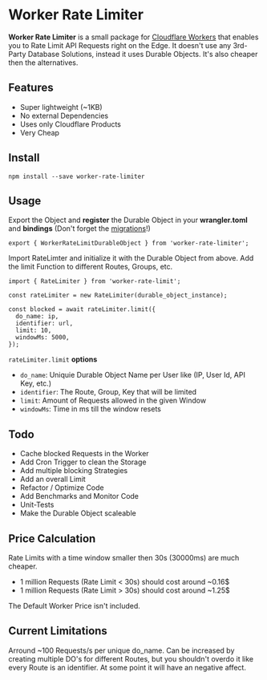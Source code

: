 # Worker Rate Limiter

**Worker Rate Limiter** is a small package for [Cloudflare Workers](https://workers.cloudflare.com/) that enables you to Rate Limit API Requests right on the Edge. It doesn't use any 3rd-Party Database Solutions, instead it uses Durable Objects. It's also cheaper then the alternatives.

## Features

* Super lightweight (~1KB)
* No external Dependencies
* Uses only Cloudflare Products
* Very Cheap


## Install
```
npm install --save worker-rate-limiter
```

## Usage

Export the Object and **register** the Durable Object in your **wrangler.toml** and **bindings** (Don't forget the [migrations](https://developers.cloudflare.com/workers/learning/using-durable-objects/#durable-object-migrations-in-wranglertoml)!)
```
export { WorkerRateLimitDurableObject } from 'worker-rate-limiter';
```


Import RateLimter and initialize it with the Durable Object from above. Add the limit Function to different Routes, Groups, etc.
```
import { RateLimiter } from 'worker-rate-limit';

const rateLimiter = new RateLimiter(durable_object_instance);

const blocked = await rateLimiter.limit({
  do_name: ip,
  identifier: url,
  limit: 10,
  windowMs: 5000,
});
```

`rateLimiter.limit` **options**
- `do_name`: Uniquie Durable Object Name per User like (IP, User Id, API Key, etc.)
- `identifier`: The Route, Group, Key that will be limited
- `limit`: Amount of Requests allowed in the given Window
- `windowMs`: Time in ms till the window resets

## Todo
- Cache blocked Requests in the Worker
- Add Cron Trigger to clean the Storage
- Add multiple blocking Strategies
- Add an overall Limit
- Refactor / Optimize Code
- Add Benchmarks and Monitor Code
- Unit-Tests
- Make the Durable Object scaleable

## Price Calculation

Rate Limits with a time window smaller then 30s (30000ms) are much cheaper.

- 1 million Requests (Rate Limit < 30s) should cost around ~0.16$
- 1 million Requests (Rate Limit > 30s) should cost around ~1.25$

The Default Worker Price isn't included.

## Current Limitations
Arround ~100 Requests/s per unique do_name. Can be increased by creating multiple DO's for different Routes, but you shouldn't overdo it like every Route is an identifier. At some point it will have an negative affect.
